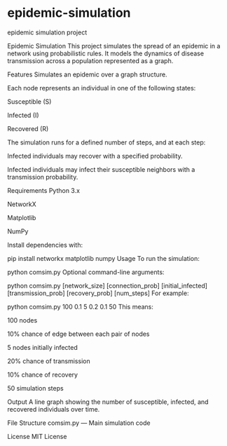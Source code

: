 # epidemic-simulation
epidemic simulation project

Epidemic Simulation
This project simulates the spread of an epidemic in a network using probabilistic rules. It models the dynamics of disease transmission across a population represented as a graph.

Features
Simulates an epidemic over a graph structure.

Each node represents an individual in one of the following states:

Susceptible (S)

Infected (I)

Recovered (R)

The simulation runs for a defined number of steps, and at each step:

Infected individuals may recover with a specified probability.

Infected individuals may infect their susceptible neighbors with a transmission probability.

Requirements
Python 3.x

NetworkX

Matplotlib

NumPy

Install dependencies with:


pip install networkx matplotlib numpy
Usage
To run the simulation:


python comsim.py
Optional command-line arguments:


python comsim.py [network_size] [connection_prob] [initial_infected] [transmission_prob] [recovery_prob] [num_steps]
For example:


python comsim.py 100 0.1 5 0.2 0.1 50
This means:

100 nodes

10% chance of edge between each pair of nodes

5 nodes initially infected

20% chance of transmission

10% chance of recovery

50 simulation steps

Output
A line graph showing the number of susceptible, infected, and recovered individuals over time.

File Structure
comsim.py — Main simulation code

License
MIT License
